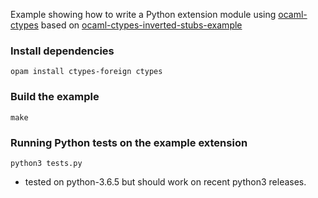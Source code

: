 Example showing how to write a Python extension module using [ocaml-ctypes](https://github.com/ocamllabs/ocaml-ctypes/tree/master/src/ctypes) based on [ocaml-ctypes-inverted-stubs-example](https://github.com/yallop/ocaml-ctypes-inverted-stubs-example)

### Install dependencies

```shell
opam install ctypes-foreign ctypes
```

### Build the example

```shell
make
```

### Running Python tests on the example extension

```shell
python3 tests.py
```

- tested on python-3.6.5 but should work on recent python3 releases.
